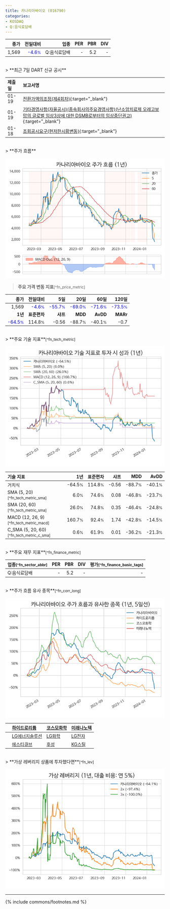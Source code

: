 ```yaml
---
title: 카나리아바이오 (016790)
categories:
- KOSDAQ
- Q:음식료담배
---
```

| **종가** | **전일대비** | **업종** | **PER** | **PBR** | **DIV** |
| -------: | -----------: | -------: | ------: | ------: | ------: |
| 1,569 | <span style="color: blue">-4.6<small>%</small></span> | Q:음식료담배 | - | 5.2 | - |

<!-- more -->

<br>
> **최근 7일 DART 신규 공시**<a id="dart"></a>


| **제출일** | **보고서명** |
| :--------- | :----------- |
| 01-19 | [전환가액의조정(제4회차)](https://dart.fss.or.kr/dsaf001/main.do?rcpNo=20240119900565){:target="_blank"} |
| 01-19 | [기타경영사항(자율공시)(종속회사의주요경영사항)(난소암치료제 오레고보맙의 글로벌 임상3상에 대한 DSMB로부터의 임상중단권고)](https://dart.fss.or.kr/dsaf001/main.do?rcpNo=20240119900561){:target="_blank"} |
| 01-18 | [조회공시요구(현저한시황변동)](https://dart.fss.or.kr/dsaf001/main.do?rcpNo=20240118900321){:target="_blank"} |

<br>
> **주가 흐름**<a id="price"></a>

![016790](/stock/images/016790.png)

> **주요 가격 변동 지표**<small>[^fn_price_metric]</small>

| **종가** | **전일대비** | **5일** | **20일** | **60일** | **120일** |
| -------: | -----------: | ------: | -------: | -------: | --------: |
| 1,569 | <span style="color: blue">-4.6<small>%</small></span> | <span style="color: blue">-55.7<small>%</small></span> | <span style="color: blue">-69.0<small>%</small></span> | <span style="color: blue">-71.6<small>%</small></span> | <span style="color: blue">-73.5<small>%</small></span> |
| **1년** | **표준편차** | **샤프** | **MDD** | **AvDD** | **MARr** |
| <span style="color: blue">-64.5<small>%</small></span> | 114.8<small>%</small> | -0.56 | -88.7<small>%</small> | -40.1<small>%</small> | -0.7 |

<br>
> **주요 기술 지표**<small>[^fn_tech_metric]</small>


![016790](/stock/images/016790_tech.png)

| **기술 지표** | **1년** | **표준편차** | **샤프** | **MDD** | **AvDD** |
| :------------ | ------: | -----------: | -------: | ------: | -------: |
| 거치식 | -64.5<small>%</small> | 114.8<small>%</small> | -0.56 | -88.7<small>%</small> | -40.1<small>%</small> |
| SMA (5, 20)<small>[^fn_tech_metric_sma]</small> | 6.0<small>%</small> | 74.6<small>%</small> | 0.08 | -46.8<small>%</small> | -23.7<small>%</small> |
| SMA (20, 60)<small>[^fn_tech_metric_sma]</small> | 26.0<small>%</small> | 74.8<small>%</small> | 0.35 | -46.4<small>%</small> | -24.8<small>%</small> |
| MACD (12, 26, 9)<small>[^fn_tech_metric_macd]</small> | 160.7<small>%</small> | 92.4<small>%</small> | 1.74 | -42.8<small>%</small> | -14.5<small>%</small> |
| C_SMA (5, 20, 60)<small>[^fn_tech_metric_c_sma]</small> | 0.6<small>%</small> | 61.9<small>%</small> | 0.01 | -36.2<small>%</small> | -21.3<small>%</small> |

<br>
> **주요 재무 지표**<small>[^fn_finance_metric]</small>

| **업종**<small>[^fn_sector_abbr]</small> | **PER** | **PBR** | **DIV** | **평가**<small>[^fn_finance_basic_tags]</small> |
| :--------------------------------------- | ------: | ------: | ------: | ----------------------------------------------: |
| Q:음식료담배 | - | 5.2 | - | - |

<br>
> **주가 흐름 유사 종목**<a id="corr"></a><small>[^fn_corr_long]</small>

![016790](/stock/images/016790_corr.png)

|    | [하이드로리튬](/101670/) | [코스모화학](/005420/) | [미래나노텍](/095500/) |
| :- | :------------------------------------- | :------------------------------------- | :--------------------------------------|
|    | [LG에너지솔루션](/373220/) | [LG화학](/051910/) | [LG전자](/066570/) |
|    | [에스티큐브](/052020/) | [후성](/093370/) | [KG스틸](/016380/) |

<br>
> **가상 레버리지 상품에 투자했다면**<a id="2x"></a><small>[^fn_lev]</small>

![016790](/stock/images/016790_2x.png)

---
{% include commons/footnotes.md %}